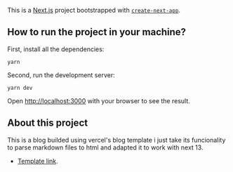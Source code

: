 This is a [Next.js](https://nextjs.org/) project bootstrapped with [`create-next-app`](https://github.com/vercel/next.js/tree/canary/packages/create-next-app).

## How to run the project in your machine?

First, install all the dependencies:
``` 
yarn
```
Second, run the development server:
```
yarn dev
```

Open [http://localhost:3000](http://localhost:3000) with your browser to see the result.


## About this project

This is a blog builded using vercel's blog template i just take its funcionality
to parse markdown files to html and adapted it to work with next 13.
- [Template link](https://vercel.com/templates/next.js/blog-starter-kit ).
